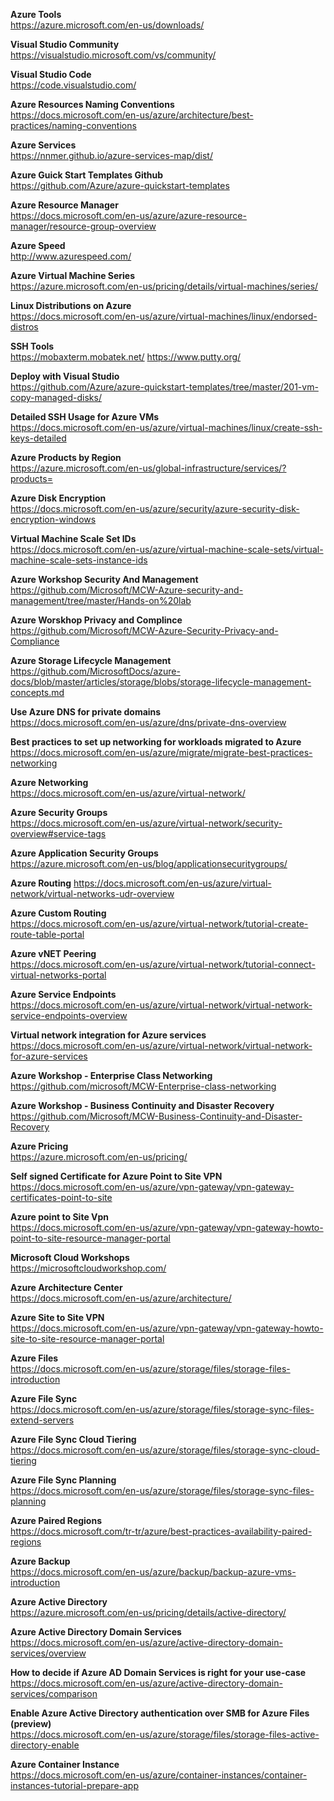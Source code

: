 **Azure Tools**\
https://azure.microsoft.com/en-us/downloads/

**Visual Studio Community**\
https://visualstudio.microsoft.com/vs/community/

**Visual Studio Code**\
https://code.visualstudio.com/

**Azure Resources Naming Conventions**\
https://docs.microsoft.com/en-us/azure/architecture/best-practices/naming-conventions

**Azure Services**\
https://nnmer.github.io/azure-services-map/dist/

**Azure Guick Start Templates Github**\
https://github.com/Azure/azure-quickstart-templates

**Azure Resource Manager**\
https://docs.microsoft.com/en-us/azure/azure-resource-manager/resource-group-overview

**Azure Speed**\
http://www.azurespeed.com/

**Azure Virtual Machine Series**\
https://azure.microsoft.com/en-us/pricing/details/virtual-machines/series/

**Linux Distributions on Azure**\
https://docs.microsoft.com/en-us/azure/virtual-machines/linux/endorsed-distros

**SSH Tools**\
https://mobaxterm.mobatek.net/
https://www.putty.org/

**Deploy with Visual Studio**\
https://github.com/Azure/azure-quickstart-templates/tree/master/201-vm-copy-managed-disks/

**Detailed SSH Usage for Azure VMs**\
https://docs.microsoft.com/en-us/azure/virtual-machines/linux/create-ssh-keys-detailed

**Azure Products by Region**\
https://azure.microsoft.com/en-us/global-infrastructure/services/?products=

**Azure Disk Encryption**\
https://docs.microsoft.com/en-us/azure/security/azure-security-disk-encryption-windows

**Virtual Machine Scale Set IDs**\
https://docs.microsoft.com/en-us/azure/virtual-machine-scale-sets/virtual-machine-scale-sets-instance-ids

**Azure Workshop Security  And Management**\
https://github.com/Microsoft/MCW-Azure-security-and-management/tree/master/Hands-on%20lab

**Azure Worskhop Privacy and Complince**\
https://github.com/Microsoft/MCW-Azure-Security-Privacy-and-Compliance

**Azure Storage Lifecycle Management**\
https://github.com/MicrosoftDocs/azure-docs/blob/master/articles/storage/blobs/storage-lifecycle-management-concepts.md

**Use Azure DNS for private domains**\
https://docs.microsoft.com/en-us/azure/dns/private-dns-overview

**Best practices to set up networking for workloads migrated to Azure**\
https://docs.microsoft.com/en-us/azure/migrate/migrate-best-practices-networking

**Azure Networking**\
https://docs.microsoft.com/en-us/azure/virtual-network/

**Azure Security Groups**\
https://docs.microsoft.com/en-us/azure/virtual-network/security-overview#service-tags

**Azure Application Security Groups**\
https://azure.microsoft.com/en-us/blog/applicationsecuritygroups/

**Azure Routing**
https://docs.microsoft.com/en-us/azure/virtual-network/virtual-networks-udr-overview

**Azure Custom Routing**\
https://docs.microsoft.com/en-us/azure/virtual-network/tutorial-create-route-table-portal

**Azure vNET Peering**\
https://docs.microsoft.com/en-us/azure/virtual-network/tutorial-connect-virtual-networks-portal

**Azure Service Endpoints**\
https://docs.microsoft.com/en-us/azure/virtual-network/virtual-network-service-endpoints-overview

**Virtual network integration for Azure services**\
https://docs.microsoft.com/en-us/azure/virtual-network/virtual-network-for-azure-services

**Azure Workshop - Enterprise Class Networking**\
https://github.com/microsoft/MCW-Enterprise-class-networking

**Azure Workshop - Business Continuity and Disaster Recovery**\
https://github.com/Microsoft/MCW-Business-Continuity-and-Disaster-Recovery

**Azure Pricing**\
https://azure.microsoft.com/en-us/pricing/

**Self signed Certificate for Azure Point to Site VPN**\
https://docs.microsoft.com/en-us/azure/vpn-gateway/vpn-gateway-certificates-point-to-site

**Azure point to Site Vpn**\
https://docs.microsoft.com/en-us/azure/vpn-gateway/vpn-gateway-howto-point-to-site-resource-manager-portal

**Microsoft Cloud Workshops**\
https://microsoftcloudworkshop.com/

**Azure Architecture Center**\
https://docs.microsoft.com/en-us/azure/architecture/

**Azure Site to Site VPN**\
https://docs.microsoft.com/en-us/azure/vpn-gateway/vpn-gateway-howto-site-to-site-resource-manager-portal

**Azure Files**\
https://docs.microsoft.com/en-us/azure/storage/files/storage-files-introduction

**Azure File Sync**\
https://docs.microsoft.com/en-us/azure/storage/files/storage-sync-files-extend-servers

**Azure File Sync Cloud Tiering**\
https://docs.microsoft.com/en-us/azure/storage/files/storage-sync-cloud-tiering

**Azure File Sync Planning**\
https://docs.microsoft.com/en-us/azure/storage/files/storage-sync-files-planning

**Azure Paired Regions**\
https://docs.microsoft.com/tr-tr/azure/best-practices-availability-paired-regions

**Azure Backup**\
https://docs.microsoft.com/en-us/azure/backup/backup-azure-vms-introduction

**Azure Active Directory**\
https://azure.microsoft.com/en-us/pricing/details/active-directory/

**Azure Active Directory Domain Services**\
https://docs.microsoft.com/en-us/azure/active-directory-domain-services/overview

**How to decide if Azure AD Domain Services is right for your use-case**\
https://docs.microsoft.com/en-us/azure/active-directory-domain-services/comparison

**Enable Azure Active Directory authentication over SMB for Azure Files (preview)**\
https://docs.microsoft.com/en-us/azure/storage/files/storage-files-active-directory-enable

**Azure Container Instance**\
https://docs.microsoft.com/en-us/azure/container-instances/container-instances-tutorial-prepare-app




